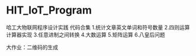# HIT_IoT_Program
哈工大物联网程序设计实践 代码合集
  1.统计文章英文单词和符号数量
  2.四则运算计算器实现
  3.任意进制之间转换
  4.大数运算
  5.矩阵运算
  6.八皇后问题
  
  大作业：二维码的生成
